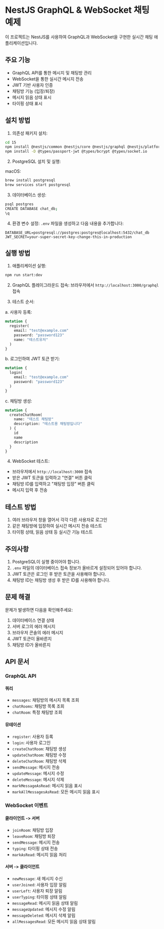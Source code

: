 
# NestJS GraphQL & WebSocket 채팅 예제

이 프로젝트는 NestJS를 사용하여 GraphQL과 WebSocket을 구현한 실시간 채팅 애플리케이션입니다.

## 주요 기능

- GraphQL API를 통한 메시지 및 채팅방 관리
- WebSocket을 통한 실시간 메시지 전송
- JWT 기반 사용자 인증
- 채팅방 기능 (입장/퇴장)
- 메시지 읽음 상태 표시
- 타이핑 상태 표시

## 설치 방법

1. 의존성 패키지 설치:
```bash
cd 15
npm install @nestjs/common @nestjs/core @nestjs/graphql @nestjs/platform-express @nestjs/platform-ws @nestjs/typeorm @nestjs/config @nestjs/jwt @nestjs/passport passport passport-jwt bcrypt typeorm pg apollo-server-express graphql socket.io
npm install -D @types/passport-jwt @types/bcrypt @types/socket.io
```

2. PostgreSQL 설치 및 실행:

macOS:
```bash
brew install postgresql
brew services start postgresql
```

3. 데이터베이스 생성:
```bash
psql postgres
CREATE DATABASE chat_db;
\q
```

4. 환경 변수 설정:
`.env` 파일을 생성하고 다음 내용을 추가합니다:
```
DATABASE_URL=postgresql://postgres:postgres@localhost:5432/chat_db
JWT_SECRET=your-super-secret-key-change-this-in-production
```

## 실행 방법

1. 애플리케이션 실행:
```bash
npm run start:dev
```

2. GraphQL 플레이그라운드 접속:
브라우저에서 `http://localhost:3000/graphql` 접속

3. 테스트 순서:

a. 사용자 등록:
```graphql
mutation {
  register(
    email: "test@example.com"
    password: "password123"
    name: "테스트유저"
  )
}
```

b. 로그인하여 JWT 토큰 받기:
```graphql
mutation {
  login(
    email: "test@example.com"
    password: "password123"
  )
}
```

c. 채팅방 생성:
```graphql
mutation {
  createChatRoom(
    name: "테스트 채팅방"
    description: "테스트용 채팅방입니다"
  ) {
    id
    name
    description
  }
}
```

4. WebSocket 테스트:
- 브라우저에서 `http://localhost:3000` 접속
- 받은 JWT 토큰을 입력하고 "연결" 버튼 클릭
- 채팅방 ID를 입력하고 "채팅방 입장" 버튼 클릭
- 메시지 입력 후 전송

## 테스트 방법

1. 여러 브라우저 창을 열어서 각각 다른 사용자로 로그인
2. 같은 채팅방에 입장하여 실시간 메시지 전송 테스트
3. 타이핑 상태, 읽음 상태 등 실시간 기능 테스트

## 주의사항

1. PostgreSQL이 실행 중이어야 합니다.
2. `.env` 파일의 데이터베이스 접속 정보가 올바르게 설정되어 있어야 합니다.
3. JWT 토큰은 로그인 후 받은 토큰을 사용해야 합니다.
4. 채팅방 ID는 채팅방 생성 후 받은 ID를 사용해야 합니다.

## 문제 해결

문제가 발생하면 다음을 확인해주세요:
1. 데이터베이스 연결 상태
2. 서버 로그의 에러 메시지
3. 브라우저 콘솔의 에러 메시지
4. JWT 토큰이 올바른지
5. 채팅방 ID가 올바른지

## API 문서

### GraphQL API

#### 쿼리
- `messages`: 채팅방의 메시지 목록 조회
- `chatRooms`: 채팅방 목록 조회
- `chatRoom`: 특정 채팅방 조회

#### 뮤테이션
- `register`: 사용자 등록
- `login`: 사용자 로그인
- `createChatRoom`: 채팅방 생성
- `updateChatRoom`: 채팅방 수정
- `deleteChatRoom`: 채팅방 삭제
- `sendMessage`: 메시지 전송
- `updateMessage`: 메시지 수정
- `deleteMessage`: 메시지 삭제
- `markMessageAsRead`: 메시지 읽음 표시
- `markAllMessagesAsRead`: 모든 메시지 읽음 표시

### WebSocket 이벤트

#### 클라이언트 -> 서버
- `joinRoom`: 채팅방 입장
- `leaveRoom`: 채팅방 퇴장
- `sendMessage`: 메시지 전송
- `typing`: 타이핑 상태 전송
- `markAsRead`: 메시지 읽음 처리

#### 서버 -> 클라이언트
- `newMessage`: 새 메시지 수신
- `userJoined`: 사용자 입장 알림
- `userLeft`: 사용자 퇴장 알림
- `userTyping`: 타이핑 상태 알림
- `messageRead`: 메시지 읽음 상태 알림
- `messageUpdated`: 메시지 수정 알림
- `messageDeleted`: 메시지 삭제 알림
- `allMessagesRead`: 모든 메시지 읽음 상태 알림
